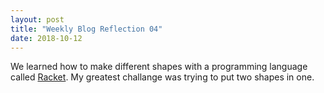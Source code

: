```yaml
---
layout: post
title: "Weekly Blog Reflection 04"
date: 2018-10-12
---
```


We learned how to make different shapes with a programming language called [Racket](https://racket-lang.org/). My greatest challange was trying to put two shapes in one.
